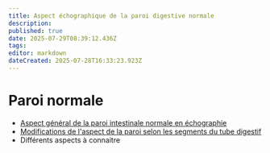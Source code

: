 ```yaml
---
title: Aspect échographique de la paroi digestive normale
description: 
published: true
date: 2025-07-29T08:39:12.436Z
tags: 
editor: markdown
dateCreated: 2025-07-28T16:33:23.923Z
---
```


# Paroi normale

- [Aspect général de la paroi intestinale normale en échographie](/bases/paroi_normale/general)
- [Modifications de l'aspect de la paroi selon les segments du tube digestif](/bases/paroi_normale/variation_siege)
- Différents aspects à connaitre